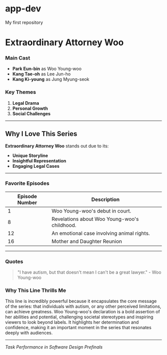 # app-dev
My first repository
# Extraordinary Attorney Woo

### Main Cast

- **Park Eun-bin** as Woo Young-woo
- **Kang Tae-oh** as Lee Jun-ho
- **Kang Ki-young** as Jung Myung-seok

### Key Themes

1. **Legal Drama**
2. **Personal Growth**
3. **Social Challenges**

---

## Why I Love This Series

**Extraordinary Attorney Woo** stands out due to its:
- **Unique Storyline**
- **Insightful Representation**
- **Engaging Legal Cases**

---

### Favorite Episodes

| Episode Number | Description                                      |
|----------------|--------------------------------------------------|
| 1              | Woo Young-woo's debut in court.                  |
| 8              | Revelations about Woo Young-woo's childhood.     |
| 12             | An emotional case involving animal rights.       |
| 16             | Mother and Daughter Reunion                      |
---


### Quotes

> "I have autism, but that doesn't mean I can't be a great lawyer." - Woo Young-woo

### Why This Line Thrills Me

This line is incredibly powerful because it encapsulates the core message of the series: that individuals with autism, or any other perceived limitations, can achieve greatness. Woo Young-woo's declaration is a bold assertion of her abilities and potential, challenging societal stereotypes and inspiring viewers to look beyond labels. It highlights her determination and confidence, making it an important moment in the series that resonates deeply with audiences.

---

*Task Performance in Software Design Prefinals*
